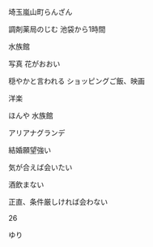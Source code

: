埼玉嵐山町らんざん

調剤薬局のじむ
池袋から1時間

水族館

写真
花がおおい

穏やかと言われる
ショッピングご飯、映画

洋楽

ほんや
水族館

アリアナグランデ

結婚願望強い

気が合えば会いたい

酒飲まない


正直、条件厳しければ会わない


26


ゆり

